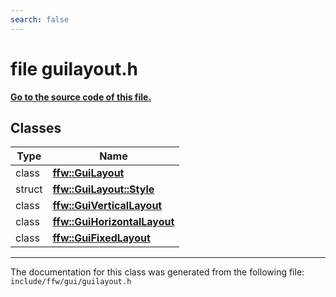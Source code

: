 ```yaml
---
search: false
---
```


# file guilayout.h

**[Go to the source code of this file.](guilayout_8h_source.md)**
## Classes

|Type|Name|
|-----|-----|
|class|[**ffw::GuiLayout**](classffw_1_1_gui_layout.md)|
|struct|[**ffw::GuiLayout::Style**](structffw_1_1_gui_layout_1_1_style.md)|
|class|[**ffw::GuiVerticalLayout**](classffw_1_1_gui_vertical_layout.md)|
|class|[**ffw::GuiHorizontalLayout**](classffw_1_1_gui_horizontal_layout.md)|
|class|[**ffw::GuiFixedLayout**](classffw_1_1_gui_fixed_layout.md)|




----------------------------------------
The documentation for this class was generated from the following file: `include/ffw/gui/guilayout.h`
